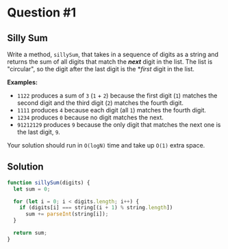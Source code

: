 # Question \#1
## Silly Sum

Write a method, `sillySum`, that takes in a sequence of digits as a string and returns the sum of all digits that match the **_next_** digit in the list. The list is "circular", so the digit after the last digit is the **first* digit in the list.

**Examples:**

- `1122` produces a sum of `3` (`1` + `2`) because the first digit (`1`) matches the second digit and the third digit (`2`) matches the fourth digit.
- `1111` produces `4` because each digit (all `1`) matches the fourth digit.
- `1234` produces `0` because no digit matches the next.
- `91212129` produces `9` because the only digit that matches the next one is the last digit, `9`.

Your solution should run in `O(logN)` time and take up `O(1)` extra space.

## Solution

```js
function sillySum(digits) {
  let sum = 0;

  for (let i = 0; i < digits.length; i++) {
    if (digits[i] === string[(i + 1) % string.length])
      sum += parseInt(string[i]);
  }

  return sum;
}
```
